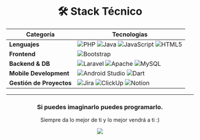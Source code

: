 <!-- <div align="center">
  <img src="https://github.com/RiyanPC/RiyanPC/blob/main/resources/github-header-image.png" alt="Header" />
</div> -->
<div align="center">
<h1> 🛠️ Stack Técnico </h1> 

| Categoría               | Tecnologías                                                                                                                                                                                                                                    |
|-------------------------|-------------------------------------------------------------------------------------------------------------------------------------------------------------------------------------------------------------------------------------------------|
| **Lenguajes**           | ![PHP](https://img.shields.io/badge/PHP-777BB4?style=for-the-badge&logo=php&logoColor=white) ![Java](https://img.shields.io/badge/Java-007396?style=for-the-badge&logo=java&logoColor=white) ![JavaScript](https://img.shields.io/badge/JavaScript-F7DF1E?style=for-the-badge&logo=javascript&logoColor=black) ![HTML5](https://img.shields.io/badge/HTML5-E34F26?style=for-the-badge&logo=html5&logoColor=white) |
| **Frontend**            | ![Bootstrap](https://img.shields.io/badge/Bootstrap-7952B3?style=for-the-badge&logo=bootstrap&logoColor=white)                                                               |
| **Backend & DB**        | ![Laravel](https://img.shields.io/badge/Laravel-FF2D20?style=for-the-badge&logo=laravel&logoColor=white) ![Apache](https://img.shields.io/badge/Apache-D22128?style=for-the-badge&logo=apache&logoColor=white) ![MySQL](https://img.shields.io/badge/MySQL-4479A1?style=for-the-badge&logo=mysql&logoColor=white) |
| **Mobile Development**  | ![Android Studio](https://img.shields.io/badge/Android_Studio-3DDC84?style=for-the-badge&logo=android-studio&logoColor=white) ![Dart](https://img.shields.io/badge/Dart-0175C2?style=for-the-badge&logo=dart&logoColor=white) |                                                                               |
| **Gestión de Proyectos**| ![Jira](https://img.shields.io/badge/Jira-0052CC?style=for-the-badge&logo=jira&logoColor=white) ![ClickUp](https://img.shields.io/badge/ClickUp-7B68EE?style=for-the-badge&logo=clickup&logoColor=white) ![Notion](https://img.shields.io/badge/Notion-000000?style=for-the-badge&logo=notion&logoColor=white) |
<hr>

<h3>Si puedes imaginarlo puedes programarlo. </h2>
<p>Siempre da lo mejor de ti y lo mejor vendrá a ti :)</p>
<p align="center">
  <a href="https://www.youtube.com/watch?v=dQw4w9WgXcQ">
    <img src="https://user-images.githubusercontent.com/465125/151564444-07f17c75-0ad0-490b-8273-57b85c82d197.svg" />
  </a>
</p>
</div>
